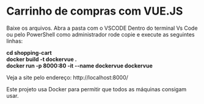 # Carrinho de compras com VUE.JS

Baixe os arquivos.
Abra a pasta com o VSCODE
Dentro do terminal Vs Code ou pelo PowerShell como administrador rode copie e execute as seguintes linhas:

<strong> cd shopping-cart </strong> <br>
<strong> docker build -t dockervue .   </strong>        
<strong> docker run -p 8000:80 -it --name dockervue dockervue </strong>

Veja a site pelo endereço: http://localhost:8000/ <br>

Este projeto usa Docker para permitir que todos as máquinas consigam usar.

